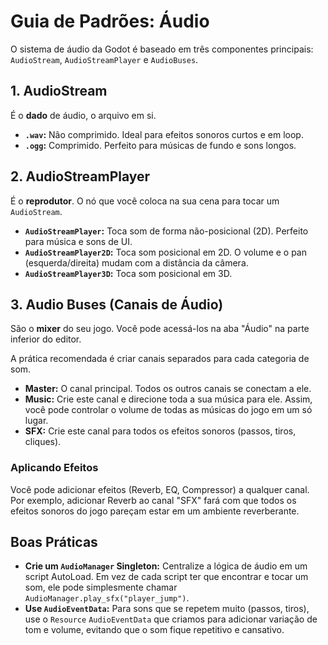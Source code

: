 # Guia de Padrões: Áudio

O sistema de áudio da Godot é baseado em três componentes principais: `AudioStream`, `AudioStreamPlayer` e `AudioBuses`.

## 1. AudioStream

É o **dado** de áudio, o arquivo em si.
*   **`.wav`:** Não comprimido. Ideal para efeitos sonoros curtos e em loop.
*   **`.ogg`:** Comprimido. Perfeito para músicas de fundo e sons longos.

## 2. AudioStreamPlayer

É o **reprodutor**. O nó que você coloca na sua cena para tocar um `AudioStream`.
*   **`AudioStreamPlayer`:** Toca som de forma não-posicional (2D). Perfeito para música e sons de UI.
*   **`AudioStreamPlayer2D`:** Toca som posicional em 2D. O volume e o pan (esquerda/direita) mudam com a distância da câmera.
*   **`AudioStreamPlayer3D`:** Toca som posicional em 3D.

## 3. Audio Buses (Canais de Áudio)

São o **mixer** do seu jogo. Você pode acessá-los na aba "Áudio" na parte inferior do editor.

A prática recomendada é criar canais separados para cada categoria de som.

*   **Master:** O canal principal. Todos os outros canais se conectam a ele.
*   **Music:** Crie este canal e direcione toda a sua música para ele. Assim, você pode controlar o volume de todas as músicas do jogo em um só lugar.
*   **SFX:** Crie este canal para todos os efeitos sonoros (passos, tiros, cliques).

### Aplicando Efeitos
Você pode adicionar efeitos (Reverb, EQ, Compressor) a qualquer canal. Por exemplo, adicionar Reverb ao canal "SFX" fará com que todos os efeitos sonoros do jogo pareçam estar em um ambiente reverberante.

## Boas Práticas

*   **Crie um `AudioManager` Singleton:** Centralize a lógica de áudio em um script AutoLoad. Em vez de cada script ter que encontrar e tocar um som, ele pode simplesmente chamar `AudioManager.play_sfx("player_jump")`.
*   **Use `AudioEventData`:** Para sons que se repetem muito (passos, tiros), use o `Resource` `AudioEventData` que criamos para adicionar variação de tom e volume, evitando que o som fique repetitivo e cansativo.
